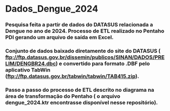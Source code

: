 # Dados_Dengue_2024
### Pesquisa feita a partir de dados do DATASUS relacionada a Dengue no ano de 2024. Processo de ETL realizado no Pentaho PDI gerando um arquivo de saída em Excel.

### Conjunto de dados baixado diretamente do site do DATASUS ( ftp://ftp.datasus.gov.br/dissemin/publicos/SINAN/DADOS/PRELIM/DENGBR24.dbc) e convertido para formato .DBF pelo aplicativo TabWin (ftp://ftp.datasus.gov.br/tabwin/tabwin/TAB415.zip).

### Passo a passo do processo de ETL descrito no diagrama na área de transformação do Pentaho ( o arquivo dengue_2024.ktr encontrasse disponível nesse repositório).
